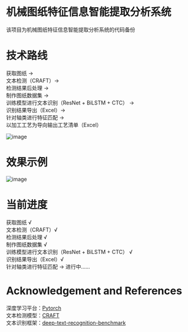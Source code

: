 # 机械图纸特征信息智能提取分析系统

该项目为机械图纸特征信息智能提取分析系统的代码备份

# 技术路线

获取图纸 →   
文本检测（CRAFT）→   
检测结果后处理 →   
制作图纸数据集  →   
训练模型进行文本识别（ResNet + BiLSTM + CTC） →   
识别结果导出（Excel）→   
针对轴类进行特征匹配 →   
以加工工艺为导向输出工艺清单（Excel）  
  
![image](https://user-images.githubusercontent.com/81545188/126886332-339ad9b9-35fc-4436-98bc-cccc1cac6a75.png)



# 效果示例

![image](https://user-images.githubusercontent.com/81545188/126890494-9ae2d825-15c1-4704-9709-fbabcd071991.png)





# 当前进度
  
获取图纸 √  
文本检测（CRAFT）√  
检测结果后处理 √  
制作图纸数据集  √   
训练模型进行文本识别（ResNet + BiLSTM + CTC） √  
识别结果导出（Excel）√  
针对轴类进行特征匹配 → 进行中……   



# Acknowledgement and References


深度学习平台：[Pytorch](https://pytorch.org/)  
文本检测模型：[CRAFT](https://github.com/clovaai/CRAFT-pytorch)  
文本识别框架：[deep-text-recognition-benchmark](https://github.com/clovaai/deep-text-recognition-benchmark)

